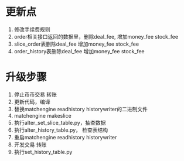 # 更新点
1. 修改手续费规则
2. order相关接口返回的数据里，删除deal_fee, 增加money_fee stock_fee
3. slice_order表删除deal_fee 增加money_fee stock_fee
4. order_history表删除deal_fee 增加money_fee stock_fee

# 升级步骤
1. 停止币币交易 转账
1. 更新代码，编译
1. 替换matchengine readhistory historywriter的二进制文件
2. matchengine makeslice
3. 执行alter_set_slice_table.py，抽查数据
4. 执行alter_history_table.py， 检查表结构
5. 重启matchengine readhistory historywriter
6. 开发交易 转账
7. 执行set_history_table.py
   